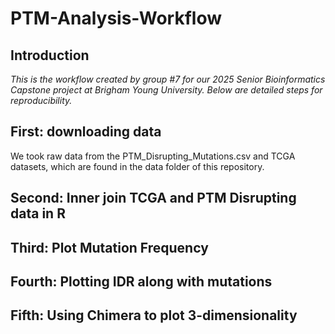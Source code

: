 # PTM-Analysis-Workflow

## Introduction
*This is the workflow created by group #7 for our 2025 Senior Bioinformatics Capstone project at Brigham Young University. Below are detailed steps for reproducibility.* 

## First: downloading data
We took raw data from the PTM_Disrupting_Mutations.csv and TCGA datasets, which are found in the data folder of this repository. 

## Second: Inner join TCGA and PTM Disrupting data in R

## Third: Plot Mutation Frequency

## Fourth: Plotting IDR along with mutations

## Fifth: Using Chimera to plot 3-dimensionality
